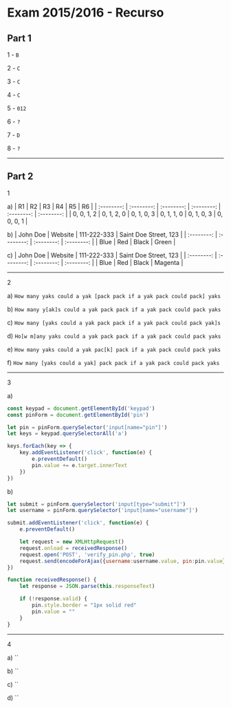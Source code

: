 # Exam 2015/2016 - Recurso

## Part 1

1 - `B`

2 - `C`

3 - `C`

4 - `C`

5 - `012`

6 - `?`

7 - `D`

8 - `?`

---

## Part 2

1

a) 
| R1 | R2 | R3 | R4 | R5 | R6 |
| :--------: | :--------: | :--------: | :--------: | :--------: | :--------: |
| 0, 0, 1, 2 | 0, 1, 2, 0 | 0, 1, 0, 3 | 0, 1, 1, 0 | 0, 1, 0, 3 | 0, 0, 0, 1 |

b) 
| John Doe | Website | 111-222-333 | Saint Doe Street, 123 |
| :--------: | :--------: | :--------: | :--------: |
| Blue | Red | Black | Green |

c) 
| John Doe | Website | 111-222-333 | Saint Doe Street, 123 |
| :--------: | :--------: | :--------: | :--------: |
| Blue | Red | Black | Magenta |

---

2

a) `How many yaks could a yak [pack pack if a yak pack could pack] yaks`

b) `How many y[ak]s could a yak pack pack if a yak pack could pack yaks`

c) `How many [yaks could a yak pack pack if a yak pack could pack yak]s`

d) `Ho[w m]any yaks could a yak pack pack if a yak pack could pack yaks`

e) `How many yaks could a yak pac[k] pack if a yak pack could pack yaks`

f) `How many [yaks could a yak] pack pack if a yak pack could pack yaks`

---

3

a) 
```js
const keypad = document.getElementById('keypad')
const pinForm = document.getElementById('pin')

let pin = pinForm.querySelector('input[name="pin"]')
let keys = keypad.querySelectorAll('a')

keys.forEach(key => {
    key.addEventListener('click', function(e) {
        e.preventDefault()
        pin.value += e.target.innerText
    })
})
```

b)
```js
let submit = pinForm.querySelector('input[type="submit"]')
let username = pinForm.querySelector('input[name="username"]')

submit.addEventListener('click', function(e) {
    e.preventDefault()

    let request = new XMLHttpRequest()
    request.onload = receivedResponse()
    request.open('POST', 'verify_pin.php', true)
    request.send(encodeForAjax({username:username.value, pin:pin.value}))
})

function receivedResponse() {
    let response = JSON.parse(this.responseText)

    if (!response.valid) {
        pin.style.border = "1px solid red"
        pin.value = ""
    } 
}
```
---

4

a) ``

b) ``

c) ``

d) ``

